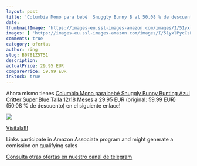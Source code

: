 ```yaml
---
layout: post
title: 'Columbia Mono para bebé  Snuggly Bunny B al 50.08 % de descuento'
date: 
thumbnailImage: 'https://images-eu.ssl-images-amazon.com/images/I/51yxlPycCsL._SL200_.jpg'
images: [ 'https://images-eu.ssl-images-amazon.com/images/I/51yxlPycCsL._SL200_.jpg' ]
comments: true
category: ofertas
author: ring
slug: B0781Z5T51
description:
actualPrice: 29.95 EUR
comparePrice: 59.99 EUR
inStock: true
---
```


Ahora mismo tienes [Columbia Mono para bebé  Snuggly Bunny Bunting  Azul Critter  Super Blue  Talla 12/18 Meses](https://www.amazon.es/dp/B0781Z5T51/?tag=tolees-21) a 29.95 EUR (original: 59.99 EUR) (50.08 %  de descuento) en el siguiente enlace!

[![](https://images-eu.ssl-images-amazon.com/images/I/51yxlPycCsL._SL200_.jpg)](https://www.amazon.es/dp/B0781Z5T51/?tag=tolees-21)

[Visítala!!!](https://www.amazon.es/dp/B0781Z5T51/?tag=tolees-21)

Links participate in Amazon Associate program and might generate a comission on qualifying sales

[Consulta otras ofertas en nuestro canal de telegram](https://t.me/s/ofertas25)
